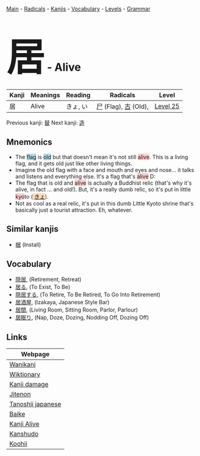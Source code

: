 <style> bigfont {font-size: 100px}</style>
[Main](../README.md) -
[Radicals](../radicals.md) -
[Kanjis](../kanjis.md) -
[Vocabulary](../vocabulary.md) -
[Levels](../levels.md) -
[Grammar](../grammar.md)
# <bigfont> 居</bigfont> - Alive 

| Kanji | Meanings | Reading | Radicals | Level |
| --- | --- | --- | --- | --- |
| 居 | Alive | きょ, い | [尸](../radicals/尸.md) (Flag), [古](../radicals/古.md) (Old),  | [Level 25](../levels/wk_level25.md) |

Previous kanji: [替](替.md) Next kanji: [造](造.md) 

## Mnemonics
 * The <span style="background-color:#ADD8E6"> flag</span> is <span style="background-color:#ADD8E6"> old</span> but that doesn't mean it's not still <span style="background-color:#ffcccb"> alive</span>. This is a living flag, and it gets old just like other living things.
* Imagine the old flag with a face and mouth and eyes and nose... it talks and listens and everything else. It's a flag that's <span style="background-color:#ffcccb"> alive</span> D:
* The flag that is old and <span style="background-color:#ffcccb"> alive</span> is actually a Buddhist relic (that's why it's alive, in fact ... and old!). But, it's a really dumb relic, so it's put in little <span style="background-color:#ffcccb"> kyo</span>to (<span style="background-color:#fed8b1"> [きょ](https://jisho.org/search/きょ)</span>).
* Not as cool as a real relic, it's put in this dumb Little Kyoto shrine that's basically just a tourist attraction. Eh, whatever.


## Similar kanjis
 * [据](据.md) (Install)


## Vocabulary
 * [隠居](../vocabulary/居.md), (Retirement, Retreat)
* [居る](../vocabulary/居.md), (To Exist, To Be)
* [隠居する](../vocabulary/居.md), (To Retire, To Be Retired, To Go Into Retirement)
* [居酒屋](../vocabulary/居.md), (Izakaya, Japanese Style Bar)
* [居間](../vocabulary/居.md), (Living Room, Sitting Room, Parlor, Parlour)
* [居眠り](../vocabulary/居.md), (Nap, Doze, Dozing, Nodding Off, Dozing Off)



## Links 

| Webpage |
| --- |
| [Wanikani          ](https://www.wanikani.com/kanji/居) |
| [Wiktionary        ](https://en.wiktionary.org/wiki/居) |
| [Kanji damage      ](http://www.kanjidamage.com/kanji/search?utf8=✓&q=居) |
| [Jitenon           ](https://jitenon.com/kanji/居) |
| [Tanoshii japanese ](https://www.tanoshiijapanese.com/dictionary/kanji.cfm?k=居) |
| [Baike             ](https://baike.baidu.com/item/居) |
| [Kanji Alive       ](https://app.kanjialive.com/居) |
| [Kanshudo          ](https://www.kanshudo.com/searchmn?q=居) |
| [Koohii            ](https://kanji.koohii.com/study/kanji/居) |
